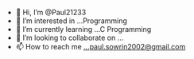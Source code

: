- 👋 Hi, I’m @Paul21233
- 👀 I’m interested in ...Programming
- 🌱 I’m currently learning ...C Programming
- 💞️ I’m looking to collaborate on ...
- 📫 How to reach me ...paul.sowrin2002@gmail.com

<!---
Paul21233/Paul21233 is a ✨ special ✨ repository because its `README.md` (this file) appears on your GitHub profile.
You can click the Preview link to take a look at your changes.
--->
